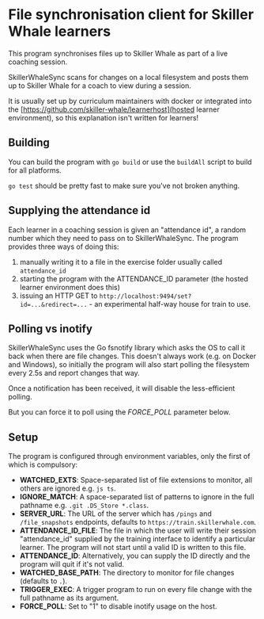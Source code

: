 File synchronisation client for Skiller Whale learners
======================================================

This program synchronises files up to Skiller Whale as part of a live coaching
session.

SkillerWhaleSync scans for changes on a local filesystem and posts them up to
Skiller Whale for a coach to view during a session.

It is usually set up by curriculum maintainers with docker or integrated into
the [https://github.com/skiller-whale/learnerhost](hosted learner environment),
so this explanation isn't written for learners!


## Building

You can build the program with `go build` or use the `buildAll` script to build for all platforms.

`go test` should be pretty fast to make sure you've not broken anything.

## Supplying the attendance id

Each learner in a coaching session is given an "attendance id", a random number which they need to pass on
to SkillerWhaleSync.  The program provides three ways of doing this:

1. manually writing it to a file in the exercise folder usually called `attendance_id`
2. starting the program with the ATTENDANCE_ID parameter (the hosted learner environment does this)
3. issuing an HTTP GET to `http://localhost:9494/set?id=...&redirect=...` - an experimental half-way house
   for train to use.

## Polling vs inotify

SkillerWhaleSync uses the Go fsnotify library which asks the OS to call it back when there are file changes.
This doesn't always work (e.g. on Docker and Windows), so initially the program will also start polling the
filesystem every 2.5s and report changes that way.

Once a notification has been received, it will disable the less-efficient polling.

But you can force it to poll using the *FORCE_POLL* parameter below.

## Setup

The program is configured through environment variables, only the first of which is compulsory:

* **WATCHED_EXTS**: Space-separated list of file extensions to monitor, all others are ignored e.g. `js ts`.
* **IGNORE_MATCH**: A space-separated list of patterns to ignore in the full pathname e.g. `.git .DS_Store *.class`.
* **SERVER_URL**: The URL of the server which has `/pings` and `/file_snapshots` endpoints, defaults to `https://train.skillerwhale.com`.
* **ATTENDANCE_ID_FILE**: The file in which the user will write their session "attendance_id" supplied by the training interface to identify a particular learner. The program will not start until a valid ID is written to this file.
* **ATTENDANCE_ID**: Alternatively, you can supply the ID directly and the program will quit if it's not valid.
* **WATCHED_BASE_PATH**: The directory to monitor for file changes (defaults to `.`).
* **TRIGGER_EXEC**: A trigger program to run on every file change with the full pathname as its argument.
* **FORCE_POLL**: Set to "1" to disable inotify usage on the host.
